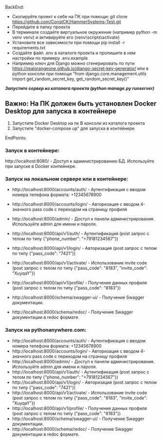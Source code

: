 BackEnd:

* Скопируйте проект к себе на ПК при помощи: git clone https://github.com/ConstCK/HammerSystems-Test.git
* Перейдите в папку проекта
* В терминале создайте виртуальное окружение (например python -m venv venv) и активируйте его (venv\scripts\activate)
* Установите все зависимости при помощи pip install -r requirements.txt
* Создайте файл .env в каталоге проекта и пропишите в нем настройки по примеру .env.example
* Например ключ для Django можно сгенерировать по пути https://realorangeone.github.io/django-secret-key-generator/
или в python консоли при помощи "from django.core.management.utils import get_random_secret_key,
get_random_secret_key()"

**_Запустите сервер из каталога проекта (python manage.py runserver)_**

## Важно: На ПК должен быть установлен Docker Desktop **для запуска в контейнере**

1. Запустите Docker Desktop на пк В консоли из каталога проекта
2. Запустите "docker-compose up" для запуска в контейнере

EndPoints:

### Запуск в контейнере:

http://localhost:8080/ - Доступ к администрированию БД. Используйте при запуске
в Docker контейнере.

### Запуск на локальном сервере или в контейнере:

* http://localhost:8000/accounts/auth/ - Аутентификация с вводом номера телефона
формата: +12345678900
* http://localhost:8000/accounts/login/ - Авторизация с вводом 4-значного pass code с переходом 
на страницу профиля

* http://localhost:8000/admin/ - Доступ к панели администрирования.
Используйте admin для имени и пароля.
* http://localhost:8000/api/v1/auth/ - Аутентификация (post запрос с телом по типу 
{"phone_number": "+79181234567"})
* http://localhost:8000/api/v1/login/ - Авторизация (post запрос с телом по типу 
{"pass_code": "7421"})
* http://localhost:8000/api/v1/activate/ - Использование invite code (post запрос с телом по типу 
{"pass_code": "8183", "invite_code": "XuyqaY"})
* http://localhost:8000/api/v1/profile/ - Получение данных профиля (post запрос с телом по типу 
{"pass_code": "8183"})
* http://localhost:8000/schema/swagger-ui/ - Получение Swagger документации. 
* http://localhost:8000/schema/redoc/ - Получение Swagger документации в redoc формате. 

### Запуск на pythonanywhere.com:
* http://localhost:8000/accounts/auth/ - Аутентификация с вводом номера телефона
формата: +12345678900
* http://localhost:8000/accounts/login/ - Авторизация с вводом 4-значного pass code с переходом 
на страницу профиля
* http://localhost:8000/admin/ - Доступ к панели администрирования.
Используйте admin для имени и пароля.
* http://localhost:8000/api/v1/auth/ - Аутентификация (post запрос с телом по типу 
{"phone_number": "+79181234567"})
* http://localhost:8000/api/v1/login/ - Авторизация (post запрос с телом по типу 
{"pass_code": "7421"})
* http://localhost:8000/api/v1/activate/ - Использование invite code (post запрос с телом по типу 
{"pass_code": "8183", "invite_code": "XuyqaY"})
* http://localhost:8000/api/v1/profile/ - Получение данных профиля (post запрос с телом по типу 
{"pass_code": "8183"})
* http://localhost:8000/schema/swagger-ui/ - Получение Swagger документации. 
* http://localhost:8000/schema/redoc/ - Получение Swagger документации в redoc формате. 

